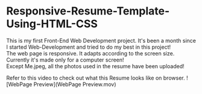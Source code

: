 # Responsive-Resume-Template-Using-HTML-CSS

This is my first Front-End Web Development project. It's been a month since I started Web-Development and tried to do my best in this project! <br />
The web page is responsive. It adapts according to the screen size.
Currently it's made only for a computer screen! <br />
Except Me.jpeg, all the photos used in the resume have been uploaded!

Refer to this video to check out what this Resume looks like on browser.
![WebPage Preview](WebPage Preview.mov)
